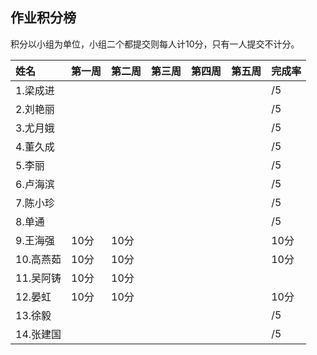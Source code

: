 ##  作业积分榜
积分以小组为单位，小组二个都提交则每人计10分，只有一人提交不计分。

|姓名|第一周|第二周|第三周|第四周|第五周|完成率|
|:----|:----|:----|:----|:----|:----|:----|
|1.梁成进||||||/5|
|2.刘艳丽||||||/5|
|3.尤月娥||||||/5|
|4.董久成||||||/5|
|5.李丽||||||/5|
|6.卢海滨||||||/5|
|7.陈小珍||||||/5|
|8.单通||||||/5|
|9.王海强|10分|10分||||10分|
|10.高燕茹|10分|10分||||10分|
|11.吴阿铸|10分|10分|||||10分|
|12.晏虹|10分|10分||||10分|
|13.徐毅||||||/5|
|14.张建国||||||/5|
